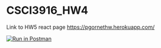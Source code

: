 # CSCI3916_HW4
Link to HW5 react page https://pgornethw.herokuapp.com/

[![Run in Postman](https://run.pstmn.io/button.svg)](https://app.getpostman.com/run-collection/177262da660b5a667361#?env%5BCSC3916_HW3%5D=W3sia2V5IjoidG9rZW4iLCJ2YWx1ZSI6IkpXVCBleUpoYkdjaU9pSklVekkxTmlJc0luUjVjQ0k2SWtwWFZDSjkuZXlKcFpDSTZJall3TkdVMU9EWXlNR0V4WVdNeU1EQXdORFZtWVdaa01TSXNJblZ6WlhKdVlXMWxJam9pVUdGMGNtbGphMVJvWlVGM1pYTnZiV1VpTENKcFlYUWlPakUyTVRZNE56azNOVFo5LmFKaUQ3bFJJU2d4V3FqTFlkdFhBZ0JDVGpUWm84RmlhclRRMExEeDdldm8iLCJlbmFibGVkIjp0cnVlfSx7ImtleSI6IlNFQ1JFVF9LRVkiLCJ2YWx1ZSI6InNlY3JldF9rZXkiLCJlbmFibGVkIjp0cnVlfV0=)
